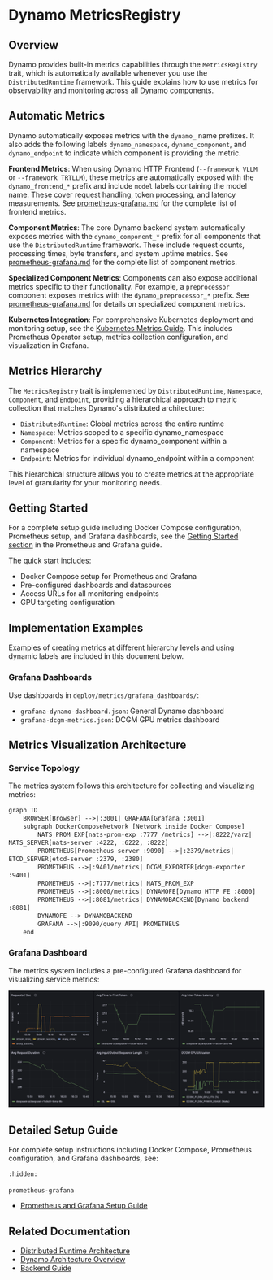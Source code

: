 <!--
SPDX-FileCopyrightText: Copyright (c) 2025 NVIDIA CORPORATION & AFFILIATES. All rights reserved.
SPDX-License-Identifier: Apache-2.0
-->

# Dynamo MetricsRegistry

## Overview

Dynamo provides built-in metrics capabilities through the `MetricsRegistry` trait, which is automatically available whenever you use the `DistributedRuntime` framework. This guide explains how to use metrics for observability and monitoring across all Dynamo components.

## Automatic Metrics

Dynamo automatically exposes metrics with the `dynamo_` name prefixes. It also adds the following labels `dynamo_namespace`, `dynamo_component`, and `dynamo_endpoint` to indicate which component is providing the metric.

**Frontend Metrics**: When using Dynamo HTTP Frontend (`--framework VLLM` or `--framework TRTLLM`), these metrics are automatically exposed with the `dynamo_frontend_*` prefix and include `model` labels containing the model name. These cover request handling, token processing, and latency measurements. See [prometheus-grafana.md](prometheus-grafana.md#available-metrics) for the complete list of frontend metrics.

**Component Metrics**: The core Dynamo backend system automatically exposes metrics with the `dynamo_component_*` prefix for all components that use the `DistributedRuntime` framework. These include request counts, processing times, byte transfers, and system uptime metrics. See [prometheus-grafana.md](prometheus-grafana.md#available-metrics) for the complete list of component metrics.

**Specialized Component Metrics**: Components can also expose additional metrics specific to their functionality. For example, a `preprocessor` component exposes metrics with the `dynamo_preprocessor_*` prefix. See [prometheus-grafana.md](prometheus-grafana.md#available-metrics) for details on specialized component metrics.

**Kubernetes Integration**: For comprehensive Kubernetes deployment and monitoring setup, see the [Kubernetes Metrics Guide](../kubernetes/observability/metrics.md). This includes Prometheus Operator setup, metrics collection configuration, and visualization in Grafana.

## Metrics Hierarchy

The `MetricsRegistry` trait is implemented by `DistributedRuntime`, `Namespace`, `Component`, and `Endpoint`, providing a hierarchical approach to metric collection that matches Dynamo's distributed architecture:

- `DistributedRuntime`: Global metrics across the entire runtime
- `Namespace`: Metrics scoped to a specific dynamo_namespace
- `Component`: Metrics for a specific dynamo_component within a namespace
- `Endpoint`: Metrics for individual dynamo_endpoint within a component

This hierarchical structure allows you to create metrics at the appropriate level of granularity for your monitoring needs.


## Getting Started

For a complete setup guide including Docker Compose configuration, Prometheus setup, and Grafana dashboards, see the [Getting Started section](prometheus-grafana.md#getting-started) in the Prometheus and Grafana guide.

The quick start includes:
- Docker Compose setup for Prometheus and Grafana
- Pre-configured dashboards and datasources
- Access URLs for all monitoring endpoints
- GPU targeting configuration

## Implementation Examples

Examples of creating metrics at different hierarchy levels and using dynamic labels are included in this document below.

### Grafana Dashboards

Use dashboards in `deploy/metrics/grafana_dashboards/`:
- `grafana-dynamo-dashboard.json`: General Dynamo dashboard
- `grafana-dcgm-metrics.json`: DCGM GPU metrics dashboard

## Metrics Visualization Architecture

### Service Topology

The metrics system follows this architecture for collecting and visualizing metrics:

```mermaid
graph TD
    BROWSER[Browser] -->|:3001| GRAFANA[Grafana :3001]
    subgraph DockerComposeNetwork [Network inside Docker Compose]
        NATS_PROM_EXP[nats-prom-exp :7777 /metrics] -->|:8222/varz| NATS_SERVER[nats-server :4222, :6222, :8222]
        PROMETHEUS[Prometheus server :9090] -->|:2379/metrics| ETCD_SERVER[etcd-server :2379, :2380]
        PROMETHEUS -->|:9401/metrics| DCGM_EXPORTER[dcgm-exporter :9401]
        PROMETHEUS -->|:7777/metrics| NATS_PROM_EXP
        PROMETHEUS -->|:8000/metrics| DYNAMOFE[Dynamo HTTP FE :8000]
        PROMETHEUS -->|:8081/metrics| DYNAMOBACKEND[Dynamo backend :8081]
        DYNAMOFE --> DYNAMOBACKEND
        GRAFANA -->|:9090/query API| PROMETHEUS
    end
```

### Grafana Dashboard

The metrics system includes a pre-configured Grafana dashboard for visualizing service metrics:

![Grafana Dynamo Dashboard](./grafana-dynamo-composite.png)

## Detailed Setup Guide

For complete setup instructions including Docker Compose, Prometheus configuration, and Grafana dashboards, see:

```{toctree}
:hidden:

prometheus-grafana
```

- [Prometheus and Grafana Setup Guide](prometheus-grafana.md)

## Related Documentation

- [Distributed Runtime Architecture](../architecture/distributed_runtime.md)
- [Dynamo Architecture Overview](../architecture/architecture.md)
- [Backend Guide](../development/backend-guide.md)
